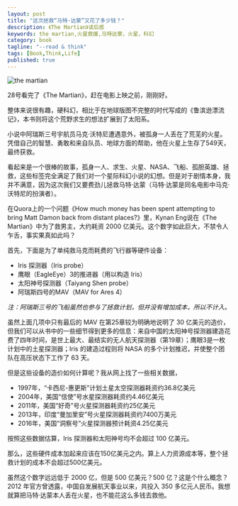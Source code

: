 ```yaml
---
layout: post
title: "这次拯救“马特·达蒙”又花了多少钱？"
description: 《The Martian》读后感
keywords: the martian,火星救援,马特达蒙，火星，科幻
category: book
tagline: "--read & think"
tags: [Book,Think,Life]
published: true
---
```




![the martian](http://pic.yupoo.com/jok3r/F4jEPFw6/medish.jpg)

28号看完了《The Martian》，赶在电影上映之前，刚刚好。

整体来说很有趣，硬科幻，相比于在地球版图不完整的时代写成的《鲁滨逊漂流记》，本书则将这个荒野求生的想法扩展到了太阳系。

小说中阿瑞斯三号宇航员马克·沃特尼遭遇意外，被孤身一人丢在了荒芜的火星。凭借自己的智慧、勇敢和来自队员、地球方面的帮助，他在火星上生存了549天，最终获救。

看起来是一个很棒的故事，孤身一人、求生、火星、NASA、飞船、孤胆英雄、拯救，这些标签完全满足了我们对一个星际科幻小说的幻想。但是对于剧情本身，我并不满意，因为这次我们又要费劲儿拯救马特·达蒙（马特·达蒙是同名电影中马克·沃特尼的扮演者）。

在Quora上的一个问题《How much money has been spent attempting to bring Matt Damon back from distant places?》里，Kynan Eng说在《The Martian》中为了救男主，大约耗资 2000 亿美元。这个数字如此巨大，不禁令人乍舌，事实果真如此吗？

首先，下面是为了单纯救马克而耗费的飞行器等硬件设备：

* Iris 探测器（Iris probe）
* 鹰眼（EagleEye）3的推进器（用以构造 Iris）
* 太阳神号探测器（Taiyang Shen probe）
* 阿瑞斯四号的MAV（MAV for Ares 4）

*注：阿瑞斯三号的飞船虽然也参与了拯救计划，但并没有增加成本，所以不计入。*

虽然上面几项中只有最后的 MAV 在第25章较为明确地说明了 30 亿美元的造价，但我们可以从书中的一些细节得到更多的信息：来自中国的太阳神号探测器建造花费了四年时间，是世上最大、最结实的无人航天探测器（第19章）；鹰眼3是一枚计划中的土星探测器；Iris 的建造过程则将 NASA 的多个计划推迟，并使整个团队在高压状态下工作了 63 天。

但是这些设备的造价如何计算呢？我从网上找了一些相关数据，

* 1997年，“卡西尼-惠更斯”计划土星太空探测器耗资约36.8亿美元
* 2004年，美国“信使”号水星探测器耗资约4.46亿美元
* 2011年，美国“好奇”号火星探测器耗资约25亿美元
* 2013年，印度“曼加里安”号火星探测器耗资约7400万美元
* 2016年，美国“洞察号”火星探测器预计耗资4.25亿美元

按照这些数据估算，Iris 探测器和太阳神号均不会超过 100 亿美元。

那么，这些硬件成本加起来应该在150亿美元之内。算上人力资源成本等，整个拯救计划的成本不会超过500亿美元。

虽然这个数字远远低于 2000 亿，但是 500 亿美元？500 亿？这是个什么概念？2012 年官方曾透露，中国自发展航天事业以来，共投入 350 多亿元人民币。我想就算把马特·达蒙本人丢在火星，也不能花这么多钱去救他。

